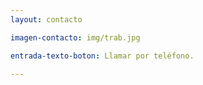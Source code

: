 ```yaml
---
layout: contacto

imagen-contacto: img/trab.jpg

entrada-texto-boton: Llamar por teléfono.

---
```

